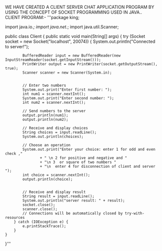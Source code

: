 WE HAVE CREATED A CLIENT SERVER CHAT APPLICATION PROGRAM BY USING THE CONCEPT OF SOCKET PROGRAMMING USED IN JAVA..
CLIENT PROGRAM:-
'''package king;

import java.io.*;
import java.net.*;
import java.util.Scanner;

public class Client {
    public static void main(String[] args) {
        try (Socket socket = new Socket("localhost", 20074)) {
            System.out.println("Connected to server!");
            
            BufferedReader input = new BufferedReader(new InputStreamReader(socket.getInputStream()));
            PrintWriter output = new PrintWriter(socket.getOutputStream(), true);
            Scanner scanner = new Scanner(System.in);
            
        
            // Enter two numbers
            System.out.print("Enter first number: ");
            int num1 = scanner.nextInt();
            System.out.print("Enter second number: ");
            int num2 = scanner.nextInt();
            
            // Send numbers to the server
            output.println(num1);
            output.println(num2);
            
            // Receive and display choices
            String choices = input.readLine();
            System.out.println(choices);
            
            // Choose an operation
            System.out.print("Enter your choice: enter 1 for odd and even check ,"
            		+ " \n 2 for positive and negative and "
            		+ "\n 3  or square of two numbers "
            		+ "\n  enter 4 for disconnection of client and server ");
            int choice = scanner.nextInt();
            output.println(choice);
            
            
            // Receive and display result
            String result = input.readLine();
            System.out.println("server result: " + result);
            socket.close();
            scanner.close();
            // Connections will be automatically closed by try-with-resources
        } catch (IOException e) {
            e.printStackTrace();
        }
    }
}'''
